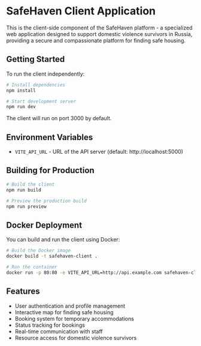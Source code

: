 # SafeHaven Client Application

This is the client-side component of the SafeHaven platform - a specialized web application designed to support domestic violence survivors in Russia, providing a secure and compassionate platform for finding safe housing.

## Getting Started

To run the client independently:

```bash
# Install dependencies
npm install

# Start development server
npm run dev
```

The client will run on port 3000 by default.

## Environment Variables

- `VITE_API_URL` - URL of the API server (default: http://localhost:5000)

## Building for Production

```bash
# Build the client
npm run build

# Preview the production build
npm run preview
```

## Docker Deployment

You can build and run the client using Docker:

```bash
# Build the Docker image
docker build -t safehaven-client .

# Run the container
docker run -p 80:80 -e VITE_API_URL=http://api.example.com safehaven-client
```

## Features

- User authentication and profile management
- Interactive map for finding safe housing
- Booking system for temporary accommodations
- Status tracking for bookings
- Real-time communication with staff
- Resource access for domestic violence survivors